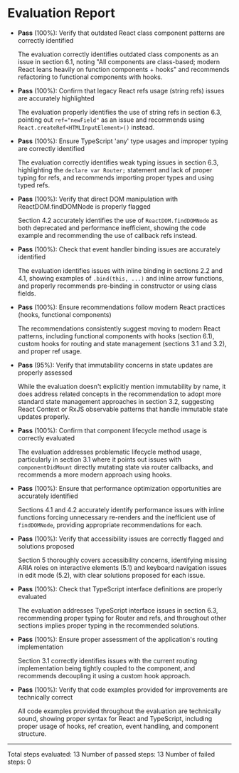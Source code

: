 # Evaluation Report

- **Pass** (100%): Verify that outdated React class component patterns are correctly identified
  
  The evaluation correctly identifies outdated class components as an issue in section 6.1, noting "All components are class-based; modern React leans heavily on function components + hooks" and recommends refactoring to functional components with hooks.

- **Pass** (100%): Confirm that legacy React refs usage (string refs) issues are accurately highlighted
  
  The evaluation properly identifies the use of string refs in section 6.3, pointing out `ref="newField"` as an issue and recommends using `React.createRef<HTMLInputElement>()` instead.

- **Pass** (100%): Ensure TypeScript 'any' type usages and improper typing are correctly identified
  
  The evaluation correctly identifies weak typing issues in section 6.3, highlighting the `declare var Router;` statement and lack of proper typing for refs, and recommends importing proper types and using typed refs.

- **Pass** (100%): Verify that direct DOM manipulation with ReactDOM.findDOMNode is properly flagged
  
  Section 4.2 accurately identifies the use of `ReactDOM.findDOMNode` as both deprecated and performance inefficient, showing the code example and recommending the use of callback refs instead.

- **Pass** (100%): Check that event handler binding issues are accurately identified
  
  The evaluation identifies issues with inline binding in sections 2.2 and 4.1, showing examples of `.bind(this, ...)` and inline arrow functions, and properly recommends pre-binding in constructor or using class fields.

- **Pass** (100%): Ensure recommendations follow modern React practices (hooks, functional components)
  
  The recommendations consistently suggest moving to modern React patterns, including functional components with hooks (section 6.1), custom hooks for routing and state management (sections 3.1 and 3.2), and proper ref usage.

- **Pass** (95%): Verify that immutability concerns in state updates are properly assessed
  
  While the evaluation doesn't explicitly mention immutability by name, it does address related concepts in the recommendation to adopt more standard state management approaches in section 3.2, suggesting React Context or RxJS observable patterns that handle immutable state updates properly.

- **Pass** (100%): Confirm that component lifecycle method usage is correctly evaluated
  
  The evaluation addresses problematic lifecycle method usage, particularly in section 3.1 where it points out issues with `componentDidMount` directly mutating state via router callbacks, and recommends a more modern approach using hooks.

- **Pass** (100%): Ensure that performance optimization opportunities are accurately identified
  
  Sections 4.1 and 4.2 accurately identify performance issues with inline functions forcing unnecessary re-renders and the inefficient use of `findDOMNode`, providing appropriate recommendations for each.

- **Pass** (100%): Verify that accessibility issues are correctly flagged and solutions proposed
  
  Section 5 thoroughly covers accessibility concerns, identifying missing ARIA roles on interactive elements (5.1) and keyboard navigation issues in edit mode (5.2), with clear solutions proposed for each issue.

- **Pass** (100%): Check that TypeScript interface definitions are properly evaluated
  
  The evaluation addresses TypeScript interface issues in section 6.3, recommending proper typing for Router and refs, and throughout other sections implies proper typing in the recommended solutions.

- **Pass** (100%): Ensure proper assessment of the application's routing implementation
  
  Section 3.1 correctly identifies issues with the current routing implementation being tightly coupled to the component, and recommends decoupling it using a custom hook approach.

- **Pass** (100%): Verify that code examples provided for improvements are technically correct
  
  All code examples provided throughout the evaluation are technically sound, showing proper syntax for React and TypeScript, including proper usage of hooks, ref creation, event handling, and component structure.

---

Total steps evaluated: 13
Number of passed steps: 13
Number of failed steps: 0